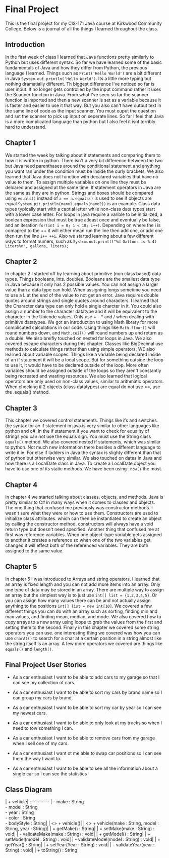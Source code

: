 # Final Project

This is the final project for my CIS-171 Java course at Kirkwood Community College. Below is a journal of all the things I learned throughout the class.

## Introduction

In the first week of class I learned that Java functions pretty similarly to Python but uses different syntax. So far we have learned some of the basic fundamentals of Java and how they differ from Python, the previous language I learned. Things such as `Print('Hello World')` are a bit different in Java `System.out.println('Hello World')`. Its a little more typing but nothing dramatially different. Th biggest difference I've noticed so far is user input. It no longer gets controlled by the input command rather it uses the Scanner function in Java. From what I've seen so far the scanner function is imported and then a new scanner is set as a variable because it is faster and easier to use it that way. But you also can't have output text in the same line of code as the input scanner. You must ouput the question and set the scanner to pick up input on seperate lines. So far I feel that Java is a more complicated language than python but I also feel it isnt terribly hard to understand. 

## Chapter 1

We started the week by talking about if statements and comparing them to how it is written in python. There isn't a very bit difference between the two but Java need parenthases around the conditional statement and anything you want ran under the condition must be inside the curly brackets. We also learned that Java does not function with decalared variables that have no value to them. To assign multiple variables on one line they must be delcared and assigned at the same time. If statement operators in Java are the same as they are in python. Strings and boxes should be compared using `equals()` instead of `a == a`. `equals()` is used to see if objects are equal.`System.pit.println(name1.equals(name2))` is an example. Class data types typically start with a captial letter while non-class data types start with a lower case letter. For loops in java require a varible to be initialized, a boolean expression that must be true atleast once and eventually be false, and an iteration `for(int i = 0; 1 < 10; i++)`. Depending on where the i is comapred to the ++ it will either mean run the line then add one, or add one then run the line `i++ ++i`. Also we started learning about a few different ways to format numers, such as `System.out.printf("%d Gallons is %.4f Liters%n", gallons, liters);`

## Chapter 2

In chapter 2 I started off by learning about primitive (non class based) data types. Things booleans, ints. doubles. Booleans are the smallest data type in Java because it only has 2 possible values. You can not assign a larger value than a data type can hold. When assigning longs sometime you need to use a L at the end of the value to not get an error. Java requires double quotes around strings and single quotes around characters. I learned that the Character data type can only hold a single charcter in it. You could also assign a number to the character datatype and it will be equivalent to the character in the Unicode values. Only use + - * and / when dealing with primitive datatypes. We got an introduction to using Math library for more complicated calculations in our code. Using things like `Math.floor()` will round numbers down, and `Math.ceil()` will round numbers up and return as a double. We also breifly touched on nested for loops in Java. We also covered escape characters during this chapter. Classes like BigDecimal use methods to calculate things rather than using simple operators. WE also learned about variable scopes. Things like a variable being declared inside of an if statement it will be a local scope. But for something outside the loop to use it, it would have to be declared outside of the loop. More often variables should be assigned outside of the loops so they aren't constantly being recreated and wasting resources. We also learned that logical operators are only used on non-class values, similar to arithmatic operators. When checking if 2 objects (class datatypes) are equal do not use ==, use the .equals() method.

## Chapter 3

This chapter we covered control statements. Things like ifs and switches. the syntax for an if statement in java is very similar to other languages like python and c#. In the if statement if you want to check for equality of strings you can not use the equals sign. You must use the String class `equals()` method. We also covered nested if statements, which was similar to python. Not much new information there besides a different language to write it in. For else if ladders in Java the syntax is slighty different than that of python but otherwise very similar. We also touched on dates in Java and how there is a LocalDate class in Java. To create a LocalDate object you have to use one of its static methods. We have been using `.now()` the most.

## Chapter 4

In chapter 4 we started talking about classes, objects, and methods. Java is pretty similar to C# in many ways when it comes to classes and objects. The one thing that confused me previously was constructor methods. I wasn't sure what they were or how to use them. Constructors are used to initialize class attributes. which can then be instantiated to create an object by calling the constructor method. constructors will always have a void return type but doesn't need specified. Another thing that confused me at first was reference variables. When one object-type variable gets assigned to another it creates a reference so when one of the two variables get changed it will effect both of the referenced variables. They are both assigned to the same value.

## Chapter 5

In chapter 5 I was introduced to Arrays and string operators. I learned that an array is fixed length and you can not add more items into an array. Only one type of data may be stored in an array. There are multiple way to assign an array but the simplest way is to just use `int[] list = {1,2,3,4,5}`. Or you can assign how many values there can be and not actually assign anything to the positions `int[] list = new int[10]`. We covered a few different things you can do with an array such as sorting, finding min and max values, and finding mean, median, and mode. We also covered how to copy arrays to a new array using loops to grab the values from the first and setting them to the second. Finally in this chapter we covered some string operators you can use. one interesting thing we covered was how you can use `charAt()` to search for a char at a certain position in a string almost like the string itself is an array. A few more operators we covered are things like `equals()` and `length()`.

## Final Project User Stories

- As a car enthusiast I want to be able to add cars to my garage so that I can see my collection of cars.

- As a car enthusiast I want to be able to sort my cars by brand name so I can group my cars by brand.

- As a car enthusiast I want to be able to sort my car by year so I can see my newest cars.

- As a car enthusiast I want to be able to only look at my trucks so when I need to tow something I can.

- As a car enthusiast I want to be able to remove cars from my garage when I sell one of my cars.

- As a car enthusiast I want ot me able to swap car positions so I can see them the way I want to.

- As a car enthusiast I want to be able to see all the information about a single car so I can see the statistics

## Class Diagram

| + vehicle|
:---------
| - make : String <br> - model : String <br> - year : String <br> - color : String <br> - bodyStyle : String|
| <<create>> + vehicle()|
| <<create>> + vehicle(make : String, model : String, year : String)|
| + getMake() : String|
| + setMake(make : String) : void|
| - validateMake(make : String) : void|
| + getModel() : String|
| + setModel(model : String) : void|
| - validateModel(model : String) : void|
| + getYear() : String|
| + setYear(Year : String) : void|
| - validateYear(year : String) : void|
| + toString() : String|